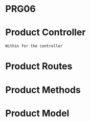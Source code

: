# PRG06

# Product Controller
    Within for the controller 
# Product Routes
# Product Methods
# Product Model
